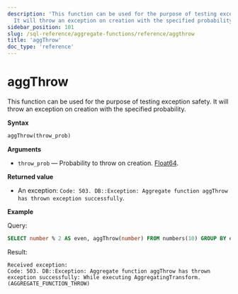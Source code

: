 ```yaml
---
description: 'This function can be used for the purpose of testing exception safety.
  It will throw an exception on creation with the specified probability.'
sidebar_position: 101
slug: /sql-reference/aggregate-functions/reference/aggthrow
title: 'aggThrow'
doc_type: 'reference'
---
```


# aggThrow

This function can be used for the purpose of testing exception safety. It will throw an exception on creation with the specified probability.

**Syntax**

```sql
aggThrow(throw_prob)
```

**Arguments**

- `throw_prob` — Probability to throw on creation. [Float64](../../data-types/float.md).

**Returned value**

- An exception: `Code: 503. DB::Exception: Aggregate function aggThrow has thrown exception successfully`.

**Example**

Query:

```sql
SELECT number % 2 AS even, aggThrow(number) FROM numbers(10) GROUP BY even;
```

Result:

```response
Received exception:
Code: 503. DB::Exception: Aggregate function aggThrow has thrown exception successfully: While executing AggregatingTransform. (AGGREGATE_FUNCTION_THROW)
```
